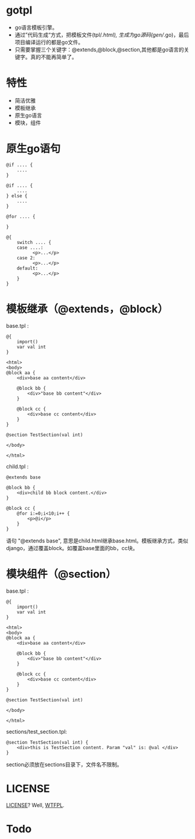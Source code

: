 # gotpl
* go语言模板引擎。
* 通过”代码生成“方式，把模板文件(tpl/*.html), 生成为go源码(gen/*.go)，最后项目编译运行的都是go文件。
* 只需要掌握三个关键字：@extends,@block,@section,其他都是go语言的关键字。真的不能再简单了。

# 特性
* 简洁优雅
* 模板继承
* 原生go语言
* 模块，组件

# 原生go语句

```
@if .... {
	....
}

@if .... {
	....
} else {
	....
}

@for .... {

}

@{
	switch .... {
	case ....:
	      <p>...</p>
	case 2:
	      <p>...</p>
	default:
	      <p>...</p>
	}
}
```

# 模板继承（@extends，@block）
base.tpl :
```
@{
    import()
    var val int
}

<html>
<body>
@block aa {
    <div>base aa content</div>

    @block bb {
        <div>"base bb content"</div>
    }

    @block cc {
        <div>base cc content</div>
    }
}

@section TestSection(val int)

</body>

</html>

```

child.tpl :

```
@extends base

@block bb {
    <div>child bb block content.</div>
}

@block cc {
    @for i:=0;i<10;i++ {
        <p>@i</p>
    }
}
```

语句 "@extends base", 意思是child.html继承base.html。模板继承方式，类似django，通过覆盖block。如覆盖base里面的bb，cc块。

# 模块组件（@section）
base.tpl :
```
@{
    import()
    var val int
}

<html>
<body>
@block aa {
    <div>base aa content</div>

    @block bb {
        <div>"base bb content"</div>
    }

    @block cc {
        <div>base cc content</div>
    }
}

@section TestSection(val int)

</body>

</html>

```

sections/test_section.tpl:
```
@section TestSection(val int) {
    <div>this is TestSection content. Param "val" is: @val </div>
}
```

section必须放在sections目录下，文件名不限制。

# LICENSE

[LICENSE](LICENSE)? Well, [WTFPL](http://www.wtfpl.net/about/).

# Todo
